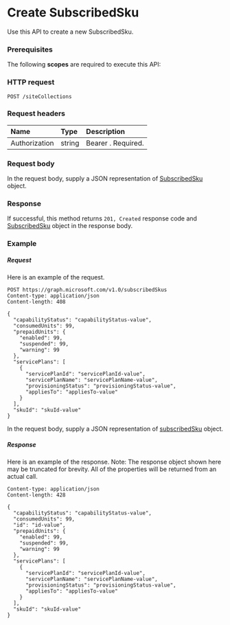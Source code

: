 # Create SubscribedSku

Use this API to create a new SubscribedSku.
### Prerequisites
The following **scopes** are required to execute this API: 
### HTTP request
<!-- { "blockType": "ignored" } -->
```http
POST /siteCollections

```
### Request headers
| Name       | Type | Description|
|:---------------|:--------|:----------|
| Authorization  | string  | Bearer <token>. Required. |

### Request body
In the request body, supply a JSON representation of [SubscribedSku](../resources/subscribedsku.md) object.


### Response
If successful, this method returns `201, Created` response code and [SubscribedSku](../resources/subscribedsku.md) object in the response body.

### Example
##### Request
Here is an example of the request.
<!-- {
  "blockType": "request",
  "name": "create_subscribedsku_from_subscribedskus"
}-->
```http
POST https://graph.microsoft.com/v1.0/subscribedSkus
Content-type: application/json
Content-length: 408

{
  "capabilityStatus": "capabilityStatus-value",
  "consumedUnits": 99,
  "prepaidUnits": {
    "enabled": 99,
    "suspended": 99,
    "warning": 99
  },
  "servicePlans": [
    {
      "servicePlanId": "servicePlanId-value",
      "servicePlanName": "servicePlanName-value",
      "provisioningStatus": "provisioningStatus-value",
      "appliesTo": "appliesTo-value"
    }
  ],
  "skuId": "skuId-value"
}
```
In the request body, supply a JSON representation of [subscribedSku](../resources/subscribedsku.md) object.
##### Response
Here is an example of the response. Note: The response object shown here may be truncated for brevity. All of the properties will be returned from an actual call.
<!-- {
  "blockType": "response",
  "truncated": true,
  "@odata.type": "microsoft.graph.subscribedsku"
} -->
```http
Content-type: application/json
Content-length: 428

{
  "capabilityStatus": "capabilityStatus-value",
  "consumedUnits": 99,
  "id": "id-value",
  "prepaidUnits": {
    "enabled": 99,
    "suspended": 99,
    "warning": 99
  },
  "servicePlans": [
    {
      "servicePlanId": "servicePlanId-value",
      "servicePlanName": "servicePlanName-value",
      "provisioningStatus": "provisioningStatus-value",
      "appliesTo": "appliesTo-value"
    }
  ],
  "skuId": "skuId-value"
}
```

<!-- uuid: 8fcb5dbc-d5aa-4681-8e31-b001d5168d79
2015-10-25 14:57:30 UTC -->
<!-- {
  "type": "#page.annotation",
  "description": "Create SubscribedSku",
  "keywords": "",
  "section": "documentation",
  "tocPath": ""
}-->